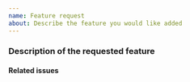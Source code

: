 ```yaml
---
name: Feature request
about: Describe the feature you would like added
---
```


<!-- Thank you for opening an issue. Please be sure to review our [Contribution guidelines](CONTRIBUTING.md). -->

### Description of the requested feature

<!-- Review the [RFC process](https://github.com/hse-project/rfcs) to determine if your request requires an RFC. -->

<!-- A clear and concise description of the feature being requested. -->


#### Related issues
